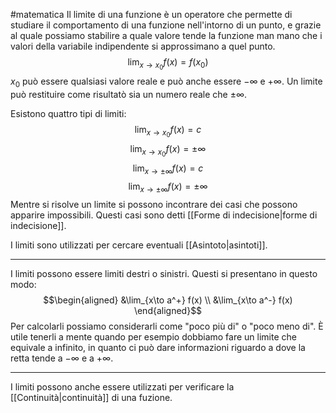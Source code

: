 #matematica 
Il limite di una funzione è un operatore che permette di studiare il comportamento di una funzione nell'intorno di un punto, e grazie al quale possiamo stabilire a quale valore tende la funzione man mano che i valori della variabile indipendente si approssimano a quel punto.
$$\lim_{x\to x_0} f(x)=f(x_0)$$
$x_0$ può essere qualsiasi valore reale e può anche essere $-\infty$  e $+\infty$.
Un limite può restituire come risultatò sia un numero reale che $\pm\infty$.

Esistono quattro tipi di limiti:
$$\lim_{x\to x_0} f(x) = c$$
$$ \lim_{x\to x_0} f(x) = \pm\infty$$
$$\lim_{x\to\pm\infty} f(x) = c$$
$$\lim_{x\to\pm\infty} f(x) = \pm\infty$$
Mentre si risolve un limite si possono incontrare dei casi che possono apparire impossibili. Questi casi sono detti [[Forme di indecisione|forme di indecisione]].

I limiti sono utilizzati per cercare eventuali [[Asintoto|asintoti]].

---
I limiti possono essere limiti destri o sinistri. Questi si presentano in questo modo:
$$\begin{aligned}
&\lim_{x\to a^+} f(x) \\
&\lim_{x\to a^-} f(x)
\end{aligned}$$
Per calcolarli possiamo considerarli come "poco più di" o "poco meno di".
È utile tenerli a mente quando per esempio dobbiamo fare un limite che equivale a infinito, in quanto ci può dare informazioni riguardo a dove la retta tende a $-\infty$ e a $+\infty$.

---
I limiti possono anche essere utilizzati per verificare la [[Continuità|continuità]] di una fuzione.